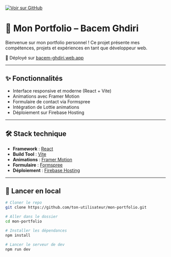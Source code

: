 
[![Voir sur GitHub](https://img.shields.io/badge/Code%20source-GitHub-181717?logo=github&style=for-the-badge&logoColor=white)](https://github.com/bacem-ghdiri/my_portofolio)




# 💼 Mon Portfolio – Bacem Ghdiri

Bienvenue sur mon portfolio personnel ! Ce projet présente mes compétences, projets et expériences en tant que développeur web.

🚀 Déployé sur [bacem-ghdiri.web.app](https://bacem-ghdiri.web.app/)

---

## ✨ Fonctionnalités

- Interface responsive et moderne (React + Vite)
- Animations avec Framer Motion
- Formulaire de contact via Formspree
- Intégration de Lottie animations
- Déploiement sur Firebase Hosting

---

## 🛠️ Stack technique

- **Framework** : [React](https://reactjs.org/)
- **Build Tool** : [Vite](https://vitejs.dev/)
- **Animations** : [Framer Motion](https://www.framer.com/motion/)
- **Formulaire** : [Formspree](https://formspree.io/)
- **Déploiement** : [Firebase Hosting](https://firebase.google.com/products/hosting)

---

## 🚀 Lancer en local

```bash
# Cloner le repo
git clone https://github.com/ton-utilisateur/mon-portfolio.git

# Aller dans le dossier
cd mon-portfolio

# Installer les dépendances
npm install

# Lancer le serveur de dev
npm run dev

